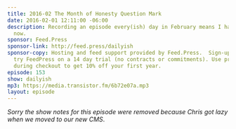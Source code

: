 ```yaml
---
title: 2016-02 The Month of Honesty Question Mark
date: 2016-02-01 12:11:00 -06:00
description: Recording an episode every(ish) day in February means I have to start
  now.
sponsor: Feed.Press
sponsor-link: http://feed.press/dailyish
sponsor-copy: Hosting and feed support provided by Feed.Press.  Sign-up today and
  try FeedPress on a 14 day trial (no contracts or commitments). Use promo code "dailyish"
  during checkout to get 10% off your first year.
episode: 153
show: dailyish
mp3: https://media.transistor.fm/6b72e07a.mp3
layout: episode
---
```


<em>Sorry the show notes for this episode were removed because Chris got lazy when we moved to our new CMS</em>.
